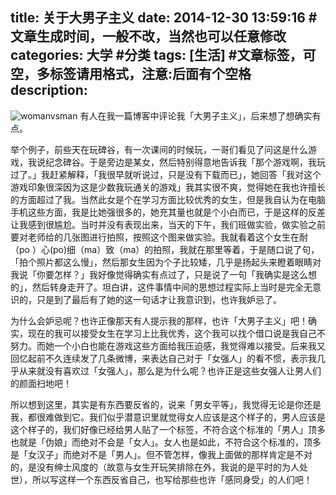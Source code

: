 title:  关于大男子主义
date: 2014-12-30 13:59:16 #文章生成时间，一般不改，当然也可以任意修改
categories: 大学 #分类
tags: [生活] #文章标签，可空，多标签请用格式，注意:后面有个空格
description:  
---
![womanvsman](http://hktkdy.qiniudn.com/womanvsman.jpg)
有人在我一篇博客中评论我「大男子主义」，后来想了想确实有点。

举个例子，前些天在玩碑谷，有一次课间的时候玩，一哥们看见了问这是什么游戏，我说纪念碑谷。于是旁边是某女，然后特别得意地告诉我「那个游戏啊，我玩过了。」我赶紧解释，「我很早就听说过，只是没有下载而已」，她回答「我对这个游戏印象很深因为这是少数我玩通关的游戏」我其实很不爽，觉得她在我也许擅长的方面超过了我。当然此女是个在学习方面比较优秀的女生，但是我自认为在电脑手机这些方面，我是比她强很多的，她充其量也就是个小白而已，于是这样的反差让我感到很尴尬。当时并没有表现出来，当天的下午，我们班做实验，做实验之前要对老师给的几张图进行拍照，按照这个图来做实验。我就看着这个女生在耐（po ）心(po)细（ma）致（ma）的拍照，我就在那里等着，于是随口说了句，「拍个照片都这么慢」，然后那女生因为个子比较矮，几乎是扬起头来瞪着眼睛对我说「你要怎样？」我好像觉得确实有点过了，只是说了一句「我确实是这么想的」，然后转身走开了。坦白讲，这件事情中间的思想过程实际上当时是完全无意识的，只是到了最后有了她的这一句话才让我意识到，也许我妒忌了。


为什么会妒忌呢？也许正像那天有人提示我的那样，也许「大男子主义」吧！确实，现在的我可以接受女生在学习上比我优秀，这个我可以找个借口说是我自己不努力。而她一个小白也能在游戏这些方面给我压迫感，我觉得难以接受。后来我又回忆起前不久连续发了几条微博，来表达自己对于「女强人」的看不惯，表示我几乎从来就没有喜欢过「女强人」，那么是为什么呢？也许正是这些女强人让男人们的颜面扫地吧！

所以想到这里，其实是有东西要反省的，说来「男女平等」，我觉得无论是你还是我，都很难做到它。我们似乎潜意识里就觉得女人应该是这个样子的，男人应该是这个样子的，我们好像已经给男人贴了一个标签，不符合这个标准的「男人」顶多也就是「伪娘」而绝对不会是「女人」。女人也是如此，不符合这个标准的，顶多是「女汉子」而绝对不是「男人」。但不管怎样，像我上面做的那样肯定是不对的，是没有绅士风度的（故意与女生开玩笑排除在外，我说的是平时的为人处世），所以写这样一个东西反省自己，也写给那些也许「感同身受」的人们吧！